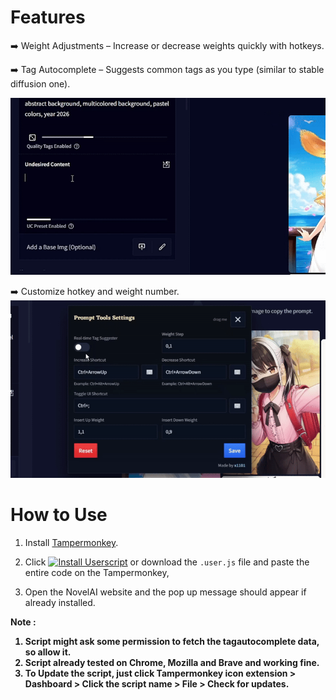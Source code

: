 # Features

 ➡️ Weight Adjustments – Increase or decrease weights quickly with hotkeys.

 ➡️ Tag Autocomplete – Suggests common tags as you type (similar to stable diffusion one).

 
 
![weight_prompt](https://raw.githubusercontent.com/DEX-1101/NovelAI-Prompt-Tools/refs/heads/main/sample/weight.gif)

➡️ Customize hotkey and weight number.
![setting page](https://raw.githubusercontent.com/DEX-1101/NovelAI-Prompt-Tools/refs/heads/main/sample/setting.gif)


# How to Use

1. Install [Tampermonkey](https://www.tampermonkey.net/).

  
2. Click [![Install Userscript](https://img.shields.io/badge/Install%20Userscript-0078D7?style=for-the-badge&logo=javascript&logoColor=white)](https://github.com/DEX-1101/NovelAI-Prompt-Tools/raw/refs/heads/main/NovelAI_Prompt_Tools.user.js) or download the `.user.js` file and paste the entire code on the Tampermonkey,


3. Open the NovelAI website and the pop up message should appear if already installed.

<b>Note :
1. <b/> Script might ask some permission to fetch the tagautocomplete data, so allow it.
2. Script already tested on Chrome, Mozilla and Brave and working fine.
3. To Update the script, just click Tampermonkey icon extension > Dashboard > Click the script name > File > Check for updates.
